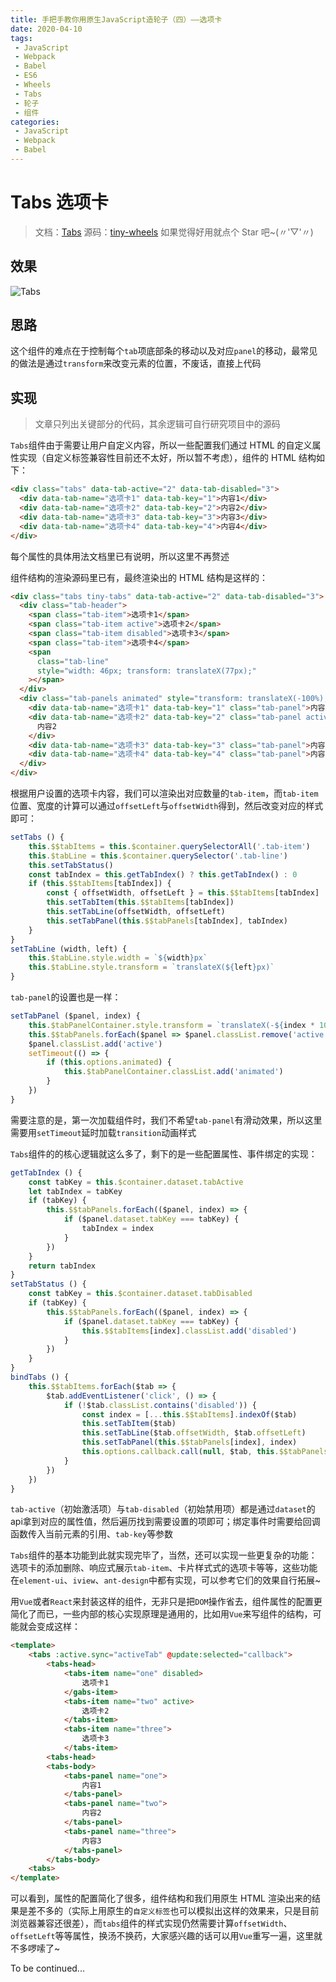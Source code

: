 ```yaml
---
title: 手把手教你用原生JavaScript造轮子（四）——选项卡
date: 2020-04-10
tags:
 - JavaScript
 - Webpack
 - Babel
 - ES6
 - Wheels
 - Tabs
 - 轮子
 - 组件
categories:
 - JavaScript
 - Webpack
 - Babel
---
```


# Tabs 选项卡

> 文档：[Tabs](https://csdoker.github.io/tiny-wheels/components/tabs.html#%E5%9F%BA%E7%A1%80%E7%94%A8%E6%B3%95)
> 源码：[tiny-wheels](https://github.com/csdoker/tiny-wheels)
> 如果觉得好用就点个 Star 吧~(〃'▽'〃)

## 效果

![Tabs](https://i.loli.net/2020/04/10/B3mtVMb92S7FA4R.gif)

## 思路

这个组件的难点在于控制每个`tab`项底部条的移动以及对应`panel`的移动，最常见的做法是通过`transform`来改变元素的位置，不废话，直接上代码

<!-- more -->

## 实现

> 文章只列出关键部分的代码，其余逻辑可自行研究项目中的源码

`Tabs`组件由于需要让用户自定义内容，所以一些配置我们通过 HTML 的自定义属性实现（自定义标签兼容性目前还不太好，所以暂不考虑），组件的 HTML 结构如下：

```html
<div class="tabs" data-tab-active="2" data-tab-disabled="3">
  <div data-tab-name="选项卡1" data-tab-key="1">内容1</div>
  <div data-tab-name="选项卡2" data-tab-key="2">内容2</div>
  <div data-tab-name="选项卡3" data-tab-key="3">内容3</div>
  <div data-tab-name="选项卡4" data-tab-key="4">内容4</div>
</div>
```

每个属性的具体用法文档里已有说明，所以这里不再赘述

组件结构的渲染源码里已有，最终渲染出的 HTML 结构是这样的：

```html
<div class="tabs tiny-tabs" data-tab-active="2" data-tab-disabled="3">
  <div class="tab-header">
    <span class="tab-item">选项卡1</span>
    <span class="tab-item active">选项卡2</span>
    <span class="tab-item disabled">选项卡3</span>
    <span class="tab-item">选项卡4</span>
    <span
      class="tab-line"
      style="width: 46px; transform: translateX(77px);"
    ></span>
  </div>
  <div class="tab-panels animated" style="transform: translateX(-100%);">
    <div data-tab-name="选项卡1" data-tab-key="1" class="tab-panel">内容1</div>
    <div data-tab-name="选项卡2" data-tab-key="2" class="tab-panel active">
      内容2
    </div>
    <div data-tab-name="选项卡3" data-tab-key="3" class="tab-panel">内容3</div>
    <div data-tab-name="选项卡4" data-tab-key="4" class="tab-panel">内容4</div>
  </div>
</div>
```

根据用户设置的选项卡内容，我们可以渲染出对应数量的`tab-item`，而`tab-item`位置、宽度的计算可以通过`offsetLeft`与`offsetWidth`得到，然后改变对应的样式即可：

```javascript
setTabs () {
    this.$$tabItems = this.$container.querySelectorAll('.tab-item')
    this.$tabLine = this.$container.querySelector('.tab-line')
    this.setTabStatus()
    const tabIndex = this.getTabIndex() ? this.getTabIndex() : 0
    if (this.$$tabItems[tabIndex]) {
        const { offsetWidth, offsetLeft } = this.$$tabItems[tabIndex]
        this.setTabItem(this.$$tabItems[tabIndex])
        this.setTabLine(offsetWidth, offsetLeft)
        this.setTabPanel(this.$$tabPanels[tabIndex], tabIndex)
    }
}
setTabLine (width, left) {
    this.$tabLine.style.width = `${width}px`
    this.$tabLine.style.transform = `translateX(${left}px)`
}
```

`tab-panel`的设置也是一样：

```javascript
setTabPanel ($panel, index) {
    this.$tabPanelContainer.style.transform = `translateX(-${index * 100}%)`
    this.$$tabPanels.forEach($panel => $panel.classList.remove('active'))
    $panel.classList.add('active')
    setTimeout(() => {
        if (this.options.animated) {
            this.$tabPanelContainer.classList.add('animated')
        }
    })
}
```

需要注意的是，第一次加载组件时，我们不希望`tab-panel`有滑动效果，所以这里需要用`setTimeout`延时加载`transition`动画样式

`Tabs`组件的的核心逻辑就这么多了，剩下的是一些配置属性、事件绑定的实现：

```javascript
getTabIndex () {
    const tabKey = this.$container.dataset.tabActive
    let tabIndex = tabKey
    if (tabKey) {
        this.$$tabPanels.forEach(($panel, index) => {
            if ($panel.dataset.tabKey === tabKey) {
                tabIndex = index
            }
        })
    }
    return tabIndex
}
setTabStatus () {
    const tabKey = this.$container.dataset.tabDisabled
    if (tabKey) {
        this.$$tabPanels.forEach(($panel, index) => {
            if ($panel.dataset.tabKey === tabKey) {
                this.$$tabItems[index].classList.add('disabled')
            }
        })
    }
}
bindTabs () {
    this.$$tabItems.forEach($tab => {
        $tab.addEventListener('click', () => {
            if (!$tab.classList.contains('disabled')) {
                const index = [...this.$$tabItems].indexOf($tab)
                this.setTabItem($tab)
                this.setTabLine($tab.offsetWidth, $tab.offsetLeft)
                this.setTabPanel(this.$$tabPanels[index], index)
                this.options.callback.call(null, $tab, this.$$tabPanels[index].dataset.tabKey)
            }
        })
    })
}
```

`tab-active`（初始激活项）与`tab-disabled`（初始禁用项）都是通过`dataset`的api拿到对应的属性值，然后遍历找到需要设置的项即可；绑定事件时需要给回调函数传入当前元素的引用、`tab-key`等参数

`Tabs`组件的基本功能到此就实现完毕了，当然，还可以实现一些更复杂的功能：选项卡的添加删除、响应式展示`tab-item`、卡片样式式的选项卡等等，这些功能在`element-ui`、`iview`、`ant-design`中都有实现，可以参考它们的效果自行拓展~

用`Vue`或者`React`来封装这样的组件，无非只是把`DOM`操作省去，组件属性的配置更简化了而已，一些内部的核心实现原理是通用的，比如用`Vue`来写组件的结构，可能就会变成这样：

```html
<template>
    <tabs :active.sync="activeTab" @update:selected="callback">
        <tabs-head>
            <tabs-item name="one" disabled>
                选项卡1
            </gabs-item>
            <tabs-item name="two" active>
                选项卡2
            </tabs-item>
            <tabs-item name="three">
                选项卡3
            </tabs-item>
        <tabs-head>
        <tabs-body>
            <tabs-panel name="one">
                内容1
            </tabs-panel>
            <tabs-panel name="two">
                内容2
            </tabs-panel>
            <tabs-panel name="three">
                内容3
            </tabs-panel>
        </tabs-body>
    <tabs>
</template>
```

可以看到，属性的配置简化了很多，组件结构和我们用原生 HTML 渲染出来的结果是差不多的（实际上用原生的`自定义标签`也可以模拟出这样的效果来，只是目前浏览器兼容还很差），而`tabs`组件的样式实现仍然需要计算`offsetWidth`、`offsetLeft`等等属性，换汤不换药，大家感兴趣的话可以用`Vue`重写一遍，这里就不多啰嗦了~

To be continued...
